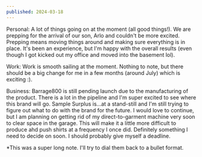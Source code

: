 ```yaml
---
published: 2024-03-18
---
```


Personal: A lot of things going on at the moment (all good things!). We are prepping for the arrival of our son, Arlo and couldn't be more excited. Prepping means moving things around and making sure everything is in place. It's been an experience, but I'm happy with the overall results (even though I got kicked out my office and moved into the basement lol).

Work: Work is smooth sailing at the moment. Nothing to note, but there should be a big change for me in a few months (around July) which is exciting :).

Business: Barrage800 is still pending launch due to the manufacturing of the product. There is a lot in the pipeline and I'm super excited to see where this brand will go. Sample Surplus is...at a stand-still and I'm still trying to figure out what to do with the brand for the future. I would love to continue, but I am planning on getting rid of my direct-to-garment machine very soon to clear space in the garage. This will make it a little more difficult to produce ahd push shirts at a frequency I once did. Definitely something I need to decide on soon. I should probably give myself a deadline.

*This was a super long note. I'll try to dial them back to a bullet format.
